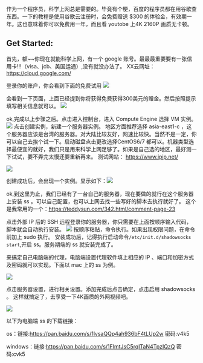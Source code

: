 作为一个程序员，科学上网总是需要的。毕竟有个梗，百度的程序员都在用谷歌查东西。一下的教程是使用谷歌云注册时，会免费赠送 $300 的体验金，有效期一年。这也意味着你可以免费用一年，而且看 youtobe 上4K 2160P 画质无卡顿。

## Get Started:

首先，额~~你现在就能科学上网，有一个 google 账号。最最最重要要有一张信用卡!!!（visa、jcb、美国运通）,没有就没办法了。
XX云网址：https://cloud.google.com/

登录你的账户，你会看到下面的免费试用
![](http://upload-images.jianshu.io/upload_images/8610628-db2e81a4268faa1c.png?imageMogr2/auto-orient/strip%7CimageView2/2/w/1240)

会看到一下页面，上面已经提到你将获得免费获得300美元的赠金。然后按照提示填写相关信息就可以。
![](http://upload-images.jianshu.io/upload_images/8610628-5ba7caa65c14c6e3.png?imageMogr2/auto-orient/strip%7CimageView2/2/w/1240)

ok,完成以上步骤之后。点击进入控制台，进入 Compute Engine  选择 VM 实例。
![](http://upload-images.jianshu.io/upload_images/8610628-7dad1384e30a0f6a.png?imageMogr2/auto-orient/strip%7CimageView2/2/w/1240)
点击创建实例，新建一个服务器实例。
地区方面推荐选择 asia-east1-c ，这个服务器应该是台湾的服务器。对大陆比较友好，网速比较快。当然不是一定，你可以自己去挨个试一下。启动磁盘点击更改选择CentOS6/7 都可以。机器类型选择最便宜的就好，我们只是用来科学上网足够了。如果是自己选的地区，最好测一下试试，要不弄完太慢还要重新再来。
测试网站： https://www.ipip.net/

![](http://upload-images.jianshu.io/upload_images/8610628-e11562d5c91afcec.png?imageMogr2/auto-orient/strip%7CimageView2/2/w/1240)


创建成功后，会出现一个实例。显示如下：![](http://upload-images.jianshu.io/upload_images/8610628-08abac91f0900488.png?imageMogr2/auto-orient/strip%7CimageView2/2/w/1240)

ok,到这里为止，我们已经有了一台自己的服务器，现在要做的就行在这个服务器上安装 ss 。可以自己配置，也可以上网去找一些写好的脚本去执行就好了。
这个是我常用的一个：https://teddysun.com/342.html/comment-page-23

点击外部 IP 后的 SSH 远程登录你的服务器，你只需要在上面按顺序输入代码，脚本就会自动执行安装。
![](http://upload-images.jianshu.io/upload_images/8610628-7b33777733470b9e.png?imageMogr2/auto-orient/strip%7CimageView2/2/w/1240)
按顺序粘贴，命令执行。如果出现权限问题，在命令前加上 sudo 执行。
安装成功后，记得执行启动命令```/etc/init.d/shadowsocks start```,开启 ss。服务期端的 ss 就安装完成了。

来搞定自己电脑端的代理，电脑端设置代理软件填上相应的 IP 、端口和加密方式及密码就可以实现。下面以 mac 上的 ss 为例。

![](http://upload-images.jianshu.io/upload_images/8610628-b0fd877f3babd8e0.png?imageMogr2/auto-orient/strip%7CimageView2/2/w/1240)


点击服务器设置，进行相关设置。添加完成后点击确定，点击启用 shadowsocks 。
这样就搞定了，去享受一下4K画质的外网视频吧。

![](http://upload-images.jianshu.io/upload_images/8610628-831b98ada81afa1a.png?imageMogr2/auto-orient/strip%7CimageView2/2/w/1240)

以下为电脑端 ss 的下载链接：

os：链接:https://pan.baidu.com/s/1lvsaQQp4ah936bF4tLUp2w  密码:v4k5

windows：链接:https://pan.baidu.com/s/1FlmtJsC5rqITaN4TpzIQzQ  密码:cvk5